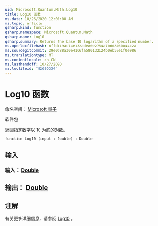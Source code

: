 ```yaml
---
uid: Microsoft.Quantum.Math.Log10
title: Log10 函数
ms.date: 10/26/2020 12:00:00 AM
ms.topic: article
qsharp.kind: function
qsharp.namespace: Microsoft.Quantum.Math
qsharp.name: Log10
qsharp.summary: Returns the base 10 logarithm of a specified number.
ms.openlocfilehash: 6ffdc19ac74e132ade80e2754a7060816b044c2a
ms.sourcegitcommit: 29e0d88a30e4166fa580132124b0eb57e1f0e986
ms.translationtype: MT
ms.contentlocale: zh-CN
ms.lasthandoff: 10/27/2020
ms.locfileid: "92695354"
---
```

# <a name="log10-function"></a>Log10 函数

命名空间： [Microsoft 量子](xref:Microsoft.Quantum.Math)

软件包 [](https://nuget.org/packages/)


返回指定数字以 10 为底的对数。

```qsharp
function Log10 (input : Double) : Double
```


## <a name="input"></a>输入

### <a name="input--double"></a>输入： [Double](xref:microsoft.quantum.lang-ref.double)





## <a name="output--double"></a>输出： [Double](xref:microsoft.quantum.lang-ref.double)



## <a name="remarks"></a>注解

有关更多详细信息，请参阅 [Log10](https://docs.microsoft.com/dotnet/api/system.math.log10) 。